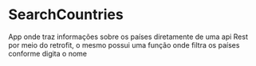 # SearchCountries
App onde traz informações sobre os países diretamente de uma api Rest por meio do retrofit, o mesmo possui uma função onde filtra os países conforme digita o nome 
